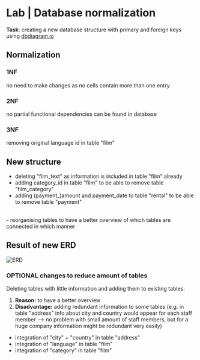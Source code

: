 # Lab | Database normalization

**Task**: 
creating a new database structure with primary and foreign keys using [dbdiagram.io](https://dbdiagram.io/home)

## Normalization

### 1NF
no need to make changes as no cells contain more than one entry

### 2NF
no partial functional dependencies can be found in database

### 3NF
removing original language id in table "film"

## New structure
- deleting "film_text" as information is included in table "film" already
- adding category_id in table "film" to be able to remove table "film_category" 
- adding (payment_)amount and payment_date to table "rental" to be able to remove table "payment"
<br>
- reorganising tables to have a better overview of which tables are connected in which manner 


## Result of new ERD

![ERD](https://github.com/katharina-beriault/lab-database-normalization/blob/main/ERD_sakila_new.png?raw=true)

### OPTIONAL changes to reduce amount of tables

Deleting tables with little information and adding them to existing tables: <br>

1. **Reason:** to have a better overview 
2. **Disadvantage:** adding redundant information to some tables (e.g. in table "address" info about city and country would appear for each staff member --> no problem with small amount of staff members, but for a huge company information might be redundant very easily)

 - integration of "city" + "country" in table "address" <br>
 - integration of "language" in table "film" <br>
 - integration of "category" in table "film" <br>